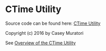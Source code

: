 # CTime Utility

Source code can be found here: [CTime Utility](https://gist.github.com/cmuratori/8c909975de4bb071056b4ec1651077e8)

Copyright (c) 2016 by Casey Muratori

See [Overview of the CTime Utility](https://www.youtube.com/watch?v=LdMHyGxfg6U)
